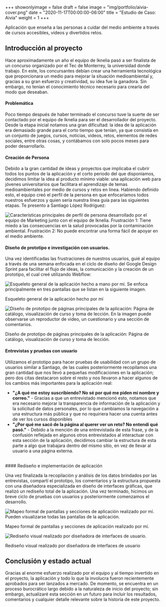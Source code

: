+++
showonlyimage = false
draft = false
image = "img/portfolio/aivia-cover.png"
date = "2020-11-17T00:00:00-06:00"
title = "Estudio de Caso: Aivia"
weight = 1
+++

Aplicación que enseña a las personas a cuidar del medio ambiente a través de cursos accesibles, videos y divertidos retos.
<!--more-->

## Introducción al proyecto

Hace aproximadamente un año el equipo de Iknelia pasó a ser finalista de un concurso organizado por el Tec de Monterrey, la universidad donde trabajo. En este, los concursantes debían crear una herramienta tecnológica que proporcionara un medio para mejorar la situación medioambiental y, gracias a su gran esfuerzo y creatividad, su idea fue la ganadora. Sin embargo, no tenían el conocimiento técnico necesario para crearla del modo que deseaban.

#### Problemática

Poco tiempo después de haber terminado el concurso tuve la suerte de ser contactado por el equipo de Iknelia para ser el desarrollador del proyecto. Desde la etapa inicial notamos una gran dificultad: la idea de la aplicación era demasiado grande para el corto tiempo que tenían, ya que consistía en un conjunto de juegos, cursos, noticias, videos, retos, elementos de redes sociales, entre otras cosas, y contábamos con solo pocos meses para poder desarrollarlo.

#### Creación de Persona

Debido a la gran cantidad de ideas y proyectos que implicaba el cubrir todos los puntos de la aplicación y el corto periodo del que disponíamos, decidimos limitar la idea al producto mínimo viable: una aplicación web para jóvenes universitarios que facilitara el aprendizaje de temas medioambientales por medio de cursos y retos en línea. Habiendo definido esto, el equipo creó el perfil de la persona en que enfocaríamos todos nuestros esfuerzos y quien sería nuestra línea guía para las siguientes etapas. Te presento a Santiago López Rodríguez:

![Características principales de perfil de persona desarrollado por el equipo de Marketing junto con el equipo de Iknelia. Frustración 1: Tiene miedo a las consecuencias en la salud provocadas por la contaminación ambiental. Frustración 2: No puede encontrar una forma fácil de apoyar en el medio ambiente.](/img/portfolio/aivia/01-persona.png)


#### Diseño de prototipo e investigación con usuarios.

Una vez identificadas las frustraciones de nuestros usuarios, guié al equipo a través de una semana enfocada en el ciclo de diseño del Google Design Sprint para facilitar el flujo de ideas, la comunicación y la creación de un prototipo, el cual creé utilizando Webflow:

![Esqueleto general de la aplicación hecho a mano por mí. Se enfoca principalmente en tres pantallas que se listan en la siguiente imagen.](/img/portfolio/aivia/02-mapa.png)

Esqueleto general de la aplicación hecho por mí


![Diseño de prototipo de páginas principales de la aplicación: Página de catálogo, visualización de curso y toma de lección. En la imagen puede observarse un reproductor de video, un cuestionario y una sección de comentarios.](/img/portfolio/aivia/03-prototipo.png)

Diseño de prototipo de páginas principales de la aplicación: Página de catálogo, visualización de curso y toma de lección.

#### Entrevistas y pruebas con usuario

Utilizamos el prototipo para hacer pruebas de usabilidad con un grupo de usuarios similar a Santiago, de las cuales posteriormente recopilamos una gran cantidad que nos llevó a pequeñas modificaciones en la aplicación; pero dos citas destacaron sobre el resto y nos llevaron a hacer algunos de los cambios más importantes para la aplicación real:

- **"¿A qué me estoy suscribiendo? No sé por qué me piden mi nombre y correo."** - Gracias a que un entrevistado mencionó esto, notamos que era necesario mejorar la transparencia de información de la aplicación y la solicitud de datos personales, por lo que cambiamos la navegación a una estructura más pública y que no requiriera hacer una cuenta antes de ver los cursos disponibles
- **"¿Por qué me sacó de la página al querer ver un reto? No entendí qué pasó."** - Debido a la mención de una entrevistada de esta frase, y de la confusión reflejada en algunos otros entrevistados al interactuar con esta sección de la aplicación, decidimos cambiar la estructura de esta parte a algo que trabajara dentro del mismo sitio, en vez de llevar al usuario a una página externa.


<br />
#### Rediseño e implementación de aplicación

Una vez finalizada la recopilación y análisis de los datos brindados por las entrevistas, compartí el prototipo, los comentarios y la estructura propuesta con una diseñadora especializada en diseño de interfaces gráficas, que realizó un rediseño total de la aplicación. Una vez terminado, hicimos un breve ciclo de pruebas con usuarios y posteriormente comenzamos el desarrollo.

![Mapeo formal de pantallas y secciones de aplicación realizado por mí. Pueden visualizarse todas las pantallas de la aplicación.](/img/portfolio/aivia/04-mapa-2.png)

Mapeo formal de pantallas y secciones de aplicación realizado por mí.

![Rediseño visual realizado por diseñadora de interfaces de usuario.](/img/portfolio/aivia/05-redisenio.png)

Rediseño visual realizado por diseñadora de interfaces de usuario

## Conclusión y estado actual

Gracias al enorme esfuerzo realizado por el equipo y al tiempo invertido en el proyecto, la aplicación y todo lo que la involucra fueron recientemente aprobados para ser lanzados a mercado. De momento, se encuentra en un proceso burocrático largo debido a la naturaleza de inicio del proyecto; sin embargo, actualizaré esta sección en un futuro para incluir los resultados, comentarios y cualquier detalle relevante sobre la historia de este proyecto.